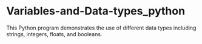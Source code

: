 # Variables-and-Data-types_python
This Python program demonstrates the use of different data types including strings, integers, floats, and booleans.
